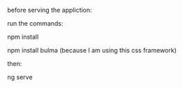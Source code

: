 before serving the appliction:

run the commands:

npm install

npm install bulma 
(because I am using this css framework)

then:

ng serve
